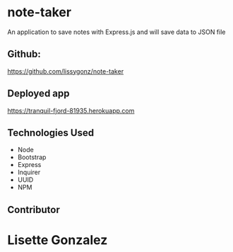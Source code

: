 # note-taker
An application to save notes with Express.js and will save data to JSON file

## Github:
https://github.com/lissygonz/note-taker
## Deployed app
https://tranquil-fjord-81935.herokuapp.com

## Technologies Used

* Node
* Bootstrap
* Express
* Inquirer
* UUID
* NPM

## Contributor
 # Lisette Gonzalez